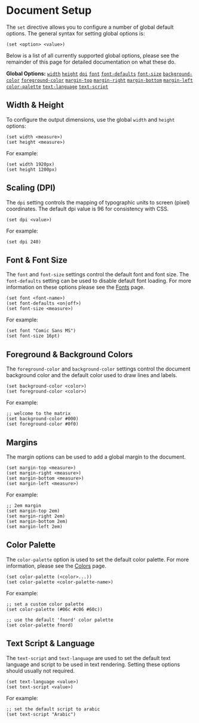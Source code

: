 Document Setup
==============

The `set` directive allows you to configure a number of global default options.
The general syntax for setting global options is:

    (set <option> <value>)

Below is a list of all currently supported global options, please see the remainder
of this page for detailed documentation on what these do.

**Global Options:**
[`width`](#option-width)
[`height`](#option-height)
[`dpi`](#option-dpi)
[`font`](#option-font)
[`font-defaults`](#option-font-defaults)
[`font-size`](#option-font-size)
[`background-color`](#option-background-color)
[`foreground-color`](#option-foreground-color)
[`margin-top`](#option-margin-top)
[`margin-right`](#option-margin-right)
[`margin-bottom`](#option-margin-bottom)
[`margin-left`](#option-margin-left)
[`color-palette`](#option-color-palette)
[`text-language`](#option-text-language)
[`text-script`](#option-text-script)



Width & Height
--------------
<a id="option-width"></a>
<a id="option-height"></a>

To configure the output dimensions, use the global `width` and `height` options:

    (set width <measure>)
    (set height <measure>)

For example:

    (set width 1920px)
    (set height 1200px)


Scaling (DPI)
-------------
<a id="option-dpi"></a>

The `dpi` setting controls the mapping of typographic units to screen (pixel)
coordinates. The default dpi value is 96 for consistency with CSS.

    (set dpi <value>)

For example:

    (set dpi 240)


Font & Font Size
----------------
<a id="option-font"></a>
<a id="option-font-defaults"></a>
<a id="option-font-size"></a>

The `font` and `font-size` settings control the default font and font size. The
`font-defaults` setting can be used to disable default font loading. For more
information on these options please see the [Fonts](/documentation/fonts) page.

    (set font <font-name>)
    (set font-defaults <on|off>)
    (set font-size <measure>)

For example:

    (set font "Comic Sans MS")
    (set font-size 16pt)


Foreground & Background Colors
------------------------------
<a id="option-foreground-color"></a>
<a id="option-background-color"></a>

The `foreground-color` and `background-color` settings control the document
background color and the default color used to draw lines and labels.

    (set background-color <color>)
    (set foreground-color <color>)

For example:

    ;; welcome to the matrix
    (set background-color #000)
    (set foreground-color #0f0)


Margins
-------
<a id="option-color-margin-top"></a>
<a id="option-color-margin-right"></a>
<a id="option-color-margin-bottom"></a>
<a id="option-color-margin-left"></a>

The margin options can be used to add a global margin to the document.

    (set margin-top <measure>)
    (set margin-right <measure>)
    (set margin-bottom <measure>)
    (set margin-left <measure>)

For example:

    ;; 2em margin
    (set margin-top 2em)
    (set margin-right 2em)
    (set margin-bottom 2em)
    (set margin-left 2em)


Color Palette
-------------
<a id="option-color-palette"></a>

The `color-palette` option is used to set the default color palette. For more
information, please see the [Colors](/documentation/colors) page.

    (set color-palette (<color>...))
    (set color-palette <color-palette-name>)

For example:

    ;; set a custom color palette
    (set color-palette (#06c #c06 #60c))

    ;; use the default 'fnord' color palette
    (set color-palette fnord)



Text Script & Language
----------------------
<a id="option-color-text-script"></a>
<a id="option-color-text-language"></a>

The `text-script` and `text-language` are used to set the default text language
and script to be used in text rendering. Setting these options should usually
not required.

    (set text-language <value>)
    (set text-script <value>)

For example:

    ;; set the default script to arabic
    (set text-script "Arabic")

